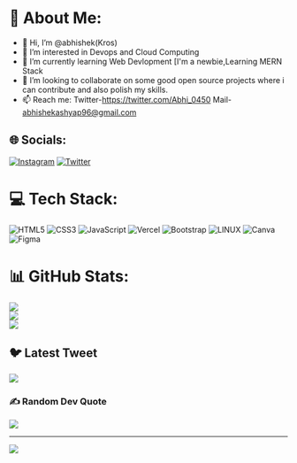             
# 💫 About Me:
- 👋 Hi, I’m @abhishek(Kros)
- 👀 I’m interested in Devops and Cloud Computing
- 🌱 I’m currently learning Web Devlopment [I'm a newbie,Learning MERN Stack
- 💞️ I’m looking to collaborate on some good open source projects where i can contribute and also polish my skills.
- 📫 Reach me: Twitter-https://twitter.com/Abhi_0450   Mail- abhishekashyap96@gmail.com  


## 🌐 Socials:
[![Instagram](https://img.shields.io/badge/Instagram-%23E4405F.svg?logo=Instagram&logoColor=white)](https://instagram.com/dontcallmesharky) [![Twitter](https://img.shields.io/badge/Twitter-%231DA1F2.svg?logo=Twitter&logoColor=white)](https://twitter.com/abhishek_0450) 

# 💻 Tech Stack:
![HTML5](https://img.shields.io/badge/html5-%23E34F26.svg?style=for-the-badge&logo=html5&logoColor=white) ![CSS3](https://img.shields.io/badge/css3-%231572B6.svg?style=for-the-badge&logo=css3&logoColor=white) ![JavaScript](https://img.shields.io/badge/javascript-%23323330.svg?style=for-the-badge&logo=javascript&logoColor=%23F7DF1E) ![Vercel](https://img.shields.io/badge/vercel-%23000000.svg?style=for-the-badge&logo=vercel&logoColor=white) ![Bootstrap](https://img.shields.io/badge/bootstrap-%23563D7C.svg?style=for-the-badge&logo=bootstrap&logoColor=white) ![LINUX](https://img.shields.io/badge/Linux-FCC624?style=for-the-badge&logo=linux&logoColor=black) ![Canva](https://img.shields.io/badge/Canva-%2300C4CC.svg?style=for-the-badge&logo=Canva&logoColor=white) 	![Figma](https://img.shields.io/badge/figma-%23F24E1E.svg?style=for-the-badge&logo=figma&logoColor=white)
# 📊 GitHub Stats:
![](https://github-readme-stats.vercel.app/api?username=kros&theme=tokyonight&hide_border=false&include_all_commits=true&count_private=false)<br/>
![](https://github-readme-streak-stats.herokuapp.com/?user=kros&theme=tokyonight&hide_border=false)<br/>
![](https://github-readme-stats.vercel.app/api/top-langs/?username=kros&theme=tokyonight&hide_border=false&include_all_commits=true&count_private=false&layout=compact)

## 🐦 Latest Tweet
[![](https://gtce.itsvg.in/api?username=abhishek_0450)](https://github.com/VishwaGauravIn/github-twitter-card-embed)

### ✍️ Random Dev Quote
![](https://quotes-github-readme.vercel.app/api?type=horizontal&theme=radical)

---
[![](https://visitcount.itsvg.in/api?id=kros&icon=0&color=0)](https://visitcount.itsvg.in)

<!-- Proudly created with GPRM ( https://gprm.itsvg.in ) -->

